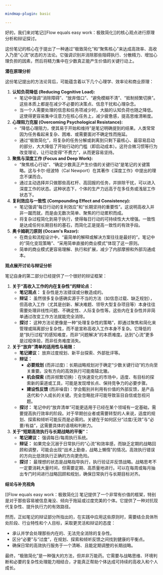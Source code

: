 ```yaml
---

mindmap-plugin: basic

---
```

好的，我们来对笔记[[Flow equals easy work：极致简化]]的核心观点进行原理分析和辩证探讨。

这份笔记的核心在于提出了一种通过“极致简化”和“聚焦核心”来达成高效率、高收入乃至“心流”状态的方法论。它强调识别并消除那些阻碍执行、分散精力、增加心理负担的因素，然后将精力集中在少数真正能产生价值的关键行动上。

**潜在原理分析**

这份笔记提出的方法论背后，可能蕴含着以下几个心理学、效率论和商业原理：

1.  **认知负荷降低 (Reducing Cognitive Load):**
    *   笔记中强调“消除障碍”、“放弃借口”、“避免模糊不清”、“抵制频繁切换”。这些本质上都是在减少不必要的决策点、信息干扰和心理杂念。
    *   当一个人需要处理的信息和任务项减少时，大脑的认知负荷也随之降低。这使得更容易集中注意力在核心任务上，减少疲惫感，提高思维清晰度。
2.  **心理阻力克服 (Overcoming Psychological Resistance):**
    *   “降低心理阻力，使其易于开始和维持”是笔记明确提到的结果。人类常常因为任务看起来复杂、困难、或需要面对不确定性而拖延。
    *   通过“极致简化”，将复杂的任务分解或剥离到只剩下最核心、最容易启动的部分，大大降低了开始行动的门槛（即启动成本）。这符合微习惯等行为改变理论，让行动变得“不费力”，从而更容易坚持。
3.  **聚焦与深度工作 (Focus and Deep Work):**
    *   “聚焦核心行动”、“确定少数真正产生价值的关键行动”是笔记的关键策略。这与卡尔·纽波特（Cal Newport）在其著作《深度工作》中提出的理念不谋而合。
    *   通过主动选择并只做那些高杠杆、高回报的任务，并排除干扰，可以进入深度工作的状态。这种状态下，个体的生产力远高于在多任务或浅层工作状态下。
4.  **复利效应与一致性 (Compounding Effect and Consistency):**
    *   笔记强调“每日行动的复利效应”和“长期坚持的重要性”。这说明高收入并非一蹴而就，而是由无数次简单、聚焦的行动累积而成。
    *   将复杂过程简化到易于执行，使得每日行动的可持续性大大增强。一致性是达成任何长期目标的基石，而简化正是提高一致性的有效手段。
5.  **奥卡姆剃刀原则 (Occam's Razor):**
    *   在商业和流程设计中，“最简单的解释或解决方案往往是最好的”。笔记中的“简化变现策略”、“采用简单直接的商业模式”体现了这一原则。
    *   简单的商业模式更容易理解、执行和扩展，减少了内部摩擦和外部沟通成本。

**观点展开讨论与辩证分析**

笔记自身的第二部分已经提供了一个很好的辩证框架：

1.  **关于“高收入工作的内在复杂性”的辩论点：**
    *   **笔记观点：** 复杂性是方法错误或分散造成的。
    *   **辩证：** 虽然很多复杂感确实源于不当的方法（如信息过载、缺乏规划），但高收入工作（尤其是创新、解决难题、领导大型复杂项目等）本身往往需要处理非线性问题、不确定性、人际复杂性等。这些内在复杂性并非简单通过改变工作方法就能完全消除。
    *   **探讨：** 这种方法论更像是一种“处理复杂性的策略”，即通过聚焦和简化来管理或隔离部分复杂性，而不是宣称高收入工作本身不复杂。它降低的是“执行过程”的感知难度，而非“问题解决”的本质难度。达到“心流”更多是过程体验，而非任务难度消失。
2.  **关于“放弃”清单的适用性与局限：**
    *   **笔记建议：** 放弃过度规划、新平台探索、外部批评等。
    *   **辩证：**
        *   **必要规划** (而非过度)：长期战略规划对于确定“少数关键行动”的方向至关重要。没有方向的高效执行可能南辕北辙。
        *   **机会探索** (而非频繁切换)：在快速变化的市场中，适度、有目标的探索新的渠道或工具，可能是发现增长点、保持竞争力的必要步骤。
        *   **建设性反馈** (而非噪音)：学会甄别并利用有价值的外部反馈，是产品迭代和个人成长的关键。完全忽略批评可能导致盲目自信或忽视问题。
    *   **探讨：** 笔记中的“放弃清单”可能更适用于已经在某个领域有一定基础，需要提高执行效率的阶段。对于早期创业者或需要转型的人来说，适度的规划、探索和倾听可能反而是必需的。关键在于如何区分“过度/无效”与“必要/有益”，这需要具体的语境和判断力。
3.  **关于“短期高效执行与长期战略的平衡”：**
    *   **笔记建议：** 强调每日/每周执行系统。
    *   **辩证：** 如果完全沉溺于日常执行的“心流”和效率感，而缺乏定期的战略回顾和调整，可能会出现“战术上勤奋，战略上懒惰”的情况。高效执行错误的方向比低效执行正确的方向更危险。
    *   **探讨：** 最理想的状态是战略指导执行，执行验证并反馈战略。战略思考不一定要消耗大量时间，但需要定期、高质量地进行。可以在每周或每月抽出专门时间进行战略回顾和规划，确保日常执行与长期目标对齐。

**结论与补充视角**

[[Flow equals easy work：极致简化]] 笔记提供了一个非常有价值的框架，特别是对于那些容易被信息淹没、倾向于拖延或过度完美的个体。它提供了一种对抗现代复杂性、提升执行力的有效路径。

然而，正如笔记的辩证部分所指出的，在实践中应用这些原则时，需要结合具体所处阶段、行业特性和个人目标，采取更灵活和辩证的态度：

*   承认并学会处理那些内在的、无法完全消除的复杂性。
*   区分“必要”与“过度”，在规划、探索和倾听反馈之间找到健康的平衡点。
*   确保日常的高效执行服务于一个清晰、且能定期调整的长期战略。

最终，“极致简化”是一种强大的方法，但并非万能药。它需要与战略思维、环境判断和必要的复杂性处理能力相结合，才能真正帮助个体达成可持续的高收入和个人成长。